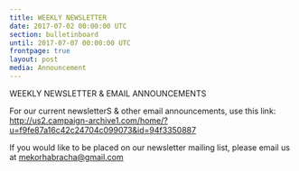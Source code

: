 ```yaml
---
title: WEEKLY NEWSLETTER
date: 2017-07-02 00:00:00 UTC
section: bulletinboard
until: 2017-07-07 00:00:00 UTC
frontpage: true
layout: post
media: Announcement
---
```


WEEKLY NEWSLETTER & EMAIL ANNOUNCEMENTS

For our current newsletterS & other email announcements, use this link:  http://us2.campaign-archive1.com/home/?u=f9fe87a16c42c24704c099073&id=94f3350887 

If you would like to be placed on our newsletter mailing list, please email us at mekorhabracha@gmail.com
